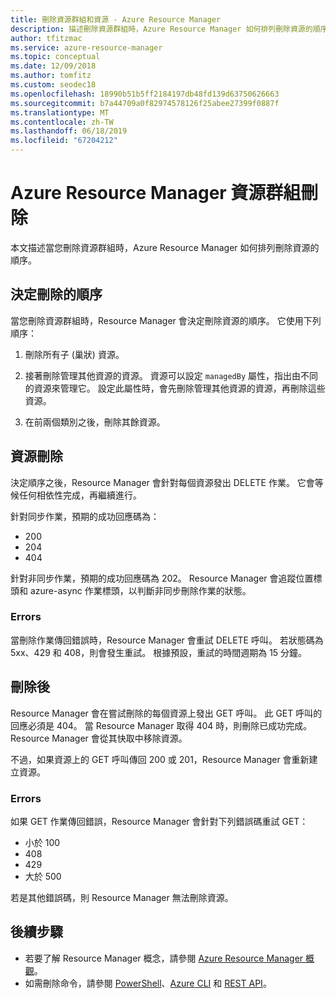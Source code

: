```yaml
---
title: 刪除資源群組和資源 - Azure Resource Manager
description: 描述刪除資源群組時，Azure Resource Manager 如何排列刪除資源的順序。 其會描述回應碼和資源管理員的處理方式，以判斷刪除作業是否成功。
author: tfitzmac
ms.service: azure-resource-manager
ms.topic: conceptual
ms.date: 12/09/2018
ms.author: tomfitz
ms.custom: seodec18
ms.openlocfilehash: 18990b51b5ff2184197db48fd139d63750626663
ms.sourcegitcommit: b7a44709a0f82974578126f25abee27399f0887f
ms.translationtype: MT
ms.contentlocale: zh-TW
ms.lasthandoff: 06/18/2019
ms.locfileid: "67204212"
---
```

# <a name="azure-resource-manager-resource-group-deletion"></a>Azure Resource Manager 資源群組刪除

本文描述當您刪除資源群組時，Azure Resource Manager 如何排列刪除資源的順序。

## <a name="determine-order-of-deletion"></a>決定刪除的順序

當您刪除資源群組時，Resource Manager 會決定刪除資源的順序。 它使用下列順序：

1. 刪除所有子 (巢狀) 資源。

2. 接著刪除管理其他資源的資源。 資源可以設定 `managedBy` 屬性，指出由不同的資源來管理它。 設定此屬性時，會先刪除管理其他資源的資源，再刪除這些資源。

3. 在前兩個類別之後，刪除其餘資源。

## <a name="resource-deletion"></a>資源刪除

決定順序之後，Resource Manager 會針對每個資源發出 DELETE 作業。 它會等候任何相依性完成，再繼續進行。

針對同步作業，預期的成功回應碼為：

* 200
* 204
* 404

針對非同步作業，預期的成功回應碼為 202。 Resource Manager 會追蹤位置標頭和 azure-async 作業標頭，以判斷非同步刪除作業的狀態。
  
### <a name="errors"></a>Errors

當刪除作業傳回錯誤時，Resource Manager 會重試 DELETE 呼叫。 若狀態碼為 5xx、429 和 408，則會發生重試。 根據預設，重試的時間週期為 15 分鐘。

## <a name="after-deletion"></a>刪除後

Resource Manager 會在嘗試刪除的每個資源上發出 GET 呼叫。 此 GET 呼叫的回應必須是 404。 當 Resource Manager 取得 404 時，則刪除已成功完成。 Resource Manager 會從其快取中移除資源。

不過，如果資源上的 GET 呼叫傳回 200 或 201，Resource Manager 會重新建立資源。

### <a name="errors"></a>Errors

如果 GET 作業傳回錯誤，Resource Manager 會針對下列錯誤碼重試 GET：

* 小於 100
* 408
* 429
* 大於 500

若是其他錯誤碼，則 Resource Manager 無法刪除資源。

## <a name="next-steps"></a>後續步驟

* 若要了解 Resource Manager 概念，請參閱 [Azure Resource Manager 概觀](resource-group-overview.md)。
* 如需刪除命令，請參閱 [PowerShell](/powershell/module/az.resources/Remove-AzResourceGroup)、[Azure CLI](/cli/azure/group?view=azure-cli-latest#az-group-delete) 和 [REST API](/rest/api/resources/resourcegroups/delete)。
